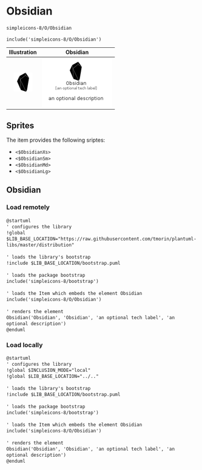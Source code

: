 # Obsidian


```text
simpleicons-8/O/Obsidian
```

```text
include('simpleicons-8/O/Obsidian')
```



| Illustration | Obsidian |
| :---: | :---: |
| ![illustration for Illustration](../../simpleicons-8/O/Obsidian.png) | ![illustration for Obsidian](../../simpleicons-8/O/Obsidian.Local.png) |



## Sprites
The item provides the following sriptes:

- `<$ObsidianXs>`
- `<$ObsidianSm>`
- `<$ObsidianMd>`
- `<$ObsidianLg>`





## Obsidian

### Load remotely
```plantuml
@startuml
' configures the library
!global $LIB_BASE_LOCATION="https://raw.githubusercontent.com/tmorin/plantuml-libs/master/distribution"

' loads the library's bootstrap
!include $LIB_BASE_LOCATION/bootstrap.puml

' loads the package bootstrap
include('simpleicons-8/bootstrap')

' loads the Item which embeds the element Obsidian
include('simpleicons-8/O/Obsidian')

' renders the element
Obsidian('Obsidian', 'Obsidian', 'an optional tech label', 'an optional description')
@enduml
```

### Load locally
```plantuml
@startuml
' configures the library
!global $INCLUSION_MODE="local"
!global $LIB_BASE_LOCATION="../.."

' loads the library's bootstrap
!include $LIB_BASE_LOCATION/bootstrap.puml

' loads the package bootstrap
include('simpleicons-8/bootstrap')

' loads the Item which embeds the element Obsidian
include('simpleicons-8/O/Obsidian')

' renders the element
Obsidian('Obsidian', 'Obsidian', 'an optional tech label', 'an optional description')
@enduml
```

